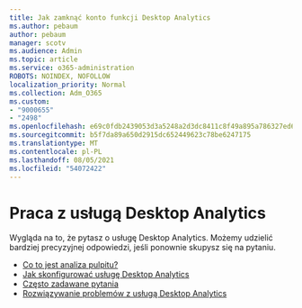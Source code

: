 ```yaml
---
title: Jak zamknąć konto funkcji Desktop Analytics
ms.author: pebaum
author: pebaum
manager: scotv
ms.audience: Admin
ms.topic: article
ms.service: o365-administration
ROBOTS: NOINDEX, NOFOLLOW
localization_priority: Normal
ms.collection: Adm_O365
ms.custom:
- "9000655"
- "2498"
ms.openlocfilehash: e69c0fdb2439053d3a5248a2d3dc8411c8f49a895a786327ed6e1775448751f6
ms.sourcegitcommit: b5f7da89a650d2915dc652449623c78be6247175
ms.translationtype: MT
ms.contentlocale: pl-PL
ms.lasthandoff: 08/05/2021
ms.locfileid: "54072422"
---
```

# <a name="working-with-desktop-analytics"></a>Praca z usługą Desktop Analytics

Wygląda na to, że pytasz o usługę Desktop Analytics. Możemy udzielić bardziej precyzyjnej odpowiedzi, jeśli ponownie skupysz się na pytaniu.

- [Co to jest analiza pulpitu?](https://docs.microsoft.com/configmgr/desktop-analytics/overview)
- [Jak skonfigurować usługę Desktop Analytics](https://docs.microsoft.com/configmgr/desktop-analytics/set-up)
- [Często zadawane pytania](https://docs.microsoft.com/configmgr/desktop-analytics/faq)
- [Rozwiązywanie problemów z usługą Desktop Analytics](https://docs.microsoft.com/configmgr/desktop-analytics/troubleshooting)